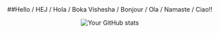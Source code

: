 <div align="center">
##Hello / HEJ / Hola / Boka Vishesha / Bonjour / Ola / Namaste / Ciao!!

![Your GitHub stats](https://github-readme-stats.vercel.app/api?username=niksberg&show_icons=true&theme=default)
</div>
